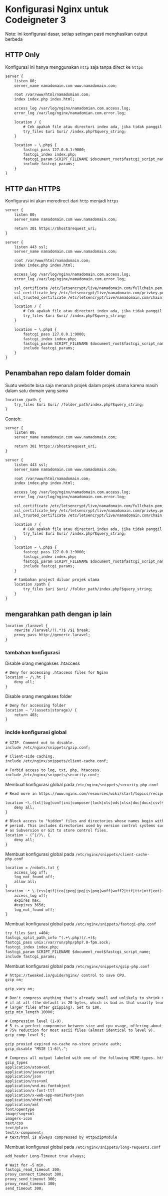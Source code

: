 # Konfigurasi Nginx untuk Codeigneter 3

Note: ini konfigurasi dasar, setiap setingan pasti menghasikan output berbeda

## HTTP Only

Konfigurasi ini hanya menggunakan `http` saja tanpa direct ke `https`

```html
server {
    listen 80;
    server_name namadomain.com www.namadomain.com;

    root /var/www/html/namadomian.com;
    index index.php index.html;

    access_log /var/log/nginx/namadomian.com.access.log;
    error_log /var/log/nginx/namadomian.com.error.log;

    location / {
        # Cek apakah file atau directori index ada, jika tidak panggil index.php.
        try_files $uri $uri/ /index.php?$query_string;
    }

    location ~ \.php$ {
        fastcgi_pass 127.0.0.1:9000;
        fastcgi_index index.php;
        fastcgi_param SCRIPT_FILENAME $document_root$fastcgi_script_name;
        include fastcgi_params;
    }
}
```

## HTTP dan HTTPS

Konfigurasi ini akan meredirect dari `http` menjadi `https`

```html
server {
    listen 80;
    server_name namadomain.com www.namadomain.com;

    return 301 https://$host$request_uri;
}

server {
    listen 443 ssl;
    server_name namadomain.com www.namadomain.com;

    root /var/www/html/namadomain.com;
    index index.php index.html;

    access_log /var/log/nginx/namadomain.com.access.log;
    error_log /var/log/nginx/namadomain.com.error.log;

    ssl_certificate /etc/letsencrypt/live/namadomain.com/fullchain.pem;
    ssl_certificate_key /etc/letsencrypt/live/namadomain.com/privkey.pem;
    ssl_trusted_certificate /etc/letsencrypt/live/namadomain.com/chain.pem;

    location / {
        # Cek apakah file atau directori index ada, jika tidak panggil index.php.
        try_files $uri $uri/ /index.php?$query_string;
    }

    location ~ \.php$ {
        fastcgi_pass 127.0.0.1:9000;
        fastcgi_index index.php;
        fastcgi_param SCRIPT_FILENAME $document_root$fastcgi_script_name;
        include fastcgi_params;
    }
}
```

## Penambahan repo dalam folder domain

Suatu website bisa saja menaruh projek dalam projek utama karena masih dalam satu domain yang sama

```html
location /path {
    try_files $uri $uri/ /folder_path/index.php?$query_string;
}
````

Contoh:

```html
server {
    listen 80;
    server_name namadomain.com www.namadomain.com;

    return 301 https://$host$request_uri;
}

server {
    listen 443 ssl;
    server_name namadomain.com www.namadomain.com;

    root /var/www/html/namadomain.com;
    index index.php index.html;

    access_log /var/log/nginx/namadomain.com.access.log;
    error_log /var/log/nginx/namadomain.com.error.log;

    ssl_certificate /etc/letsencrypt/live/namadomain.com/fullchain.pem;
    ssl_certificate_key /etc/letsencrypt/live/namadomain.com/privkey.pem;
    ssl_trusted_certificate /etc/letsencrypt/live/namadomain.com/chain.pem;

    location / {
        # Cek apakah file atau directori index ada, jika tidak panggil index.php.
        try_files $uri $uri/ /index.php?$query_string;
    }

    location ~ \.php$ {
        fastcgi_pass 127.0.0.1:9000;
        fastcgi_index index.php;
        fastcgi_param SCRIPT_FILENAME $document_root$fastcgi_script_name;
        include fastcgi_params;
    }

    # tambahan project diluar projek utama
    location /path {
        try_files $uri $uri/ /folder_path/index.php?$query_string;
    }
}
```

## mengarahkan path dengan ip lain

```html
location /laravel {
    rewrite /laravel/?(.*)$ /$1 break;
    proxy_pass http://generic.laravel;
}
```

### tambahan konfigurasi

Disable orang mengakses .htaccess

```html
# Deny for accessing .htaccess files for Nginx
location ~ /\.ht {
    deny all;
}
```

Disable orang mengakses folder
```html
# Deny for accessing folder
location ~ ^/(assets|storage)/ {
    return 403;
}
```

### inclde konfigurasi global

```html
# GZIP. Comment out to disable.
include /etc/nginx/snippets/gzip.conf;

# Client-side caching.
include /etc/nginx/snippets/client-cache.conf;

# Forbid access to log, txt, php, htaccess.
include /etc/nginx/snippets/security.conf;
```

Membuat konfigurasi global pada `/etc/nginx/snippets/security-php.conf`

```html
# Read more in https://www.nginx.com/resources/wiki/start/topics/recipes/drupal/

location ~\.(txt|log|conf|ini|composer|lock|xls|ods|xlsx|doc|docx|csv)$ {
    deny all;
}

# Block access to "hidden" files and directories whose names begin with a
# period. This includes directories used by version control systems such
# as Subversion or Git to store control files.
location ~ (^|/)\. {
    deny all;
}
```

Membuat konfigurasi global pada `/etc/nginx/snippets/client-cache-php.conf`
```html
location = /robots.txt {
    access_log off;
    log_not_found off;
    allow all;
}
location ~* \.(css|gif|ico|jpeg|jpg|js|png|woff|woff2|ttf|ttc|otf|eot)(\?[0-9]+)?$ {
    access_log off;
    expires max;
    #expires 365d;
    log_not_found off;
}
```

Membuat konfigurasi global pada `/etc/nginx/snippets/fastcgi-php.conf`
```html
try_files $uri =404;
fastcgi_split_path_info ^(.+\.php)(/.+)$;
fastcgi_pass unix:/var/run/php/php7.0-fpm.sock;
fastcgi_index index.php;
fastcgi_param SCRIPT_FILENAME $document_root$fastcgi_script_name;
include fastcgi_params;
```

Membuat konfigurasi global pada `/etc/nginx/snippets/gzip-php.conf`
```html
# https://tweaked.io/guide/nginx/ control to save CPU.
gzip on;

gzip_vary on;

# Don't compress anything that's already small and unlikely to shrink much
# if at all (the default is 20 bytes, which is bad as that usually leads to
# larger files after gzipping). Set to 10K.
gzip_min_length 10000;

# Compression level (1-9).
# 5 is a perfect compromise between size and cpu usage, offering about
# 75% reduction for most ascii files (almost identical to level 9).
gzip_comp_level 5;

gzip_proxied expired no-cache no-store private auth;
gzip_disable "MSIE [1-6]\.";

# Compress all output labeled with one of the following MIME-types. https://mattstauffer.co/blog/enabling-gzip-on-nginx-servers-including-laravel-forge
gzip_types
application/atom+xml
application/javascript
application/json
application/rss+xml
application/vnd.ms-fontobject
application/x-font-ttf
application/x-web-app-manifest+json
application/xhtml+xml
application/xml
font/opentype
image/svg+xml
image/x-icon
text/css
text/plain
text/x-component;
# text/html is always compressed by HttpGzipModule
```

Membuat konfigurasi global pada `/etc/nginx/snippets/long-requests.conf`

```html
add_header Long-Timeout true always;

# Wait for ~5 min.
fastcgi_read_timeout 300;
proxy_connect_timeout 300;
proxy_send_timeout 300;
proxy_read_timeout 300;
send_timeout 300;
```